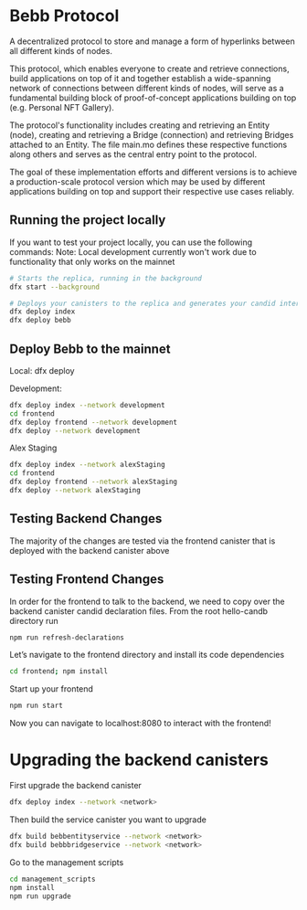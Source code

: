 # Bebb Protocol
A decentralized protocol to store and manage a form of hyperlinks between all different kinds of nodes.

This protocol, which enables everyone to create and retrieve connections, build applications on top of it and together establish a wide-spanning network of connections between different kinds of nodes, will serve as a fundamental building block of proof-of-concept applications building on top (e.g. Personal NFT Gallery).

The protocol's functionality includes creating and retrieving an Entity (node), creating and retrieving a Bridge (connection) and retrieving Bridges attached to an Entity. The file main.mo defines these respective functions along others and serves as the central entry point to the protocol. 

The goal of these implementation efforts and different versions is to achieve a production-scale protocol version which may be used by different applications building on top and support their respective use cases reliably.

## Running the project locally

If you want to test your project locally, you can use the following commands:
Note: Local development currently won't work due to functionality that only works on the mainnet

```bash
# Starts the replica, running in the background
dfx start --background

# Deploys your canisters to the replica and generates your candid interface
dfx deploy index
dfx deploy bebb
```

## Deploy Bebb to the mainnet
Local:
dfx deploy

Development: 
```bash 
dfx deploy index --network development
cd frontend  
dfx deploy frontend --network development
dfx deploy --network development
```

Alex Staging
```bash
dfx deploy index --network alexStaging
cd frontend
dfx deploy frontend --network alexStaging
dfx deploy --network alexStaging
```

## Testing Backend Changes
The majority of the changes are tested via the frontend canister that is deployed with the backend canister above

## Testing Frontend Changes

In order for the frontend to talk to the backend, we need to copy over the backend canister candid declaration files. From the root hello-candb directory run
```bash
npm run refresh-declarations
```

Let’s navigate to the frontend directory and install its code dependencies
```bash
cd frontend; npm install
```

Start up your frontend
```bash
npm run start
```

Now you can navigate to localhost:8080 to interact with the frontend!

# Upgrading the backend canisters
First upgrade the backend canister
```bash
dfx deploy index --network <network>
```
Then build the service canister you want to upgrade
```bash
dfx build bebbentityservice --network <network>
dfx build bebbbridgeservice --network <network>
```
Go to the management scripts
```bash
cd management_scripts
npm install
npm run upgrade
```
